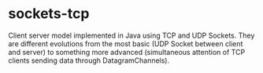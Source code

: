 # sockets-tcp
Client server model implemented in Java using TCP and UDP Sockets. They are different evolutions from the most basic (UDP Socket between client and server) to something more advanced (simultaneous attention of TCP clients sending data through DatagramChannels).
